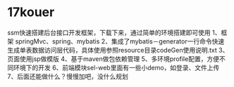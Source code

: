 # 17kouer
ssm快速搭建后台接口开发框架，下载下来，通过简单的环境搭建即可使用
1、框架 springMvc、spring、mybatis
2、集成了mybatis－generator一行命令快速生成单表数据访问层代码，具体使用参照resource目录codeGen使用说明.txt
3、页面使用jsp做模版
4、基于maven做包依赖管理
5、多环境profile配置，方便不同环境下的开发
6、前端模块sel-web里面有一些小demo，如登录、文件上传
7、后面还能做什么？慢慢加吧，没什么规划
